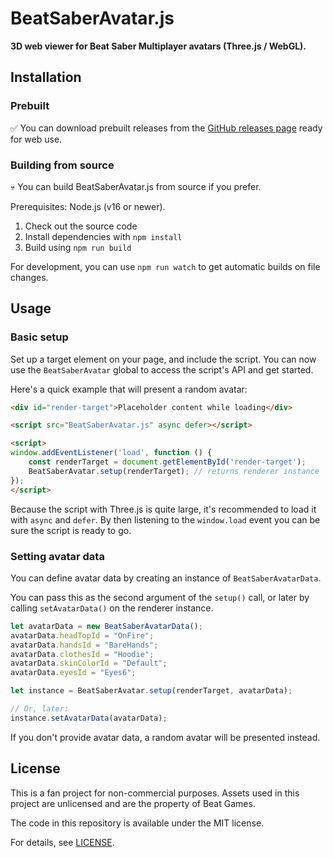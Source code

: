 # BeatSaberAvatar.js

**3D web viewer for Beat Saber Multiplayer avatars (Three.js / WebGL).**

## Installation

### Prebuilt

✅ You can download prebuilt releases from
the [GitHub releases page](https://github.com/roydejong/BeatSaberAvatar.js/releases/latest) ready for web use.

### Building from source

💀 You can build BeatSaberAvatar.js from source if you prefer.

Prerequisites: Node.js (v16 or newer).

1. Check out the source code
2. Install dependencies with `npm install`
3. Build using `npm run build`

For development, you can use `npm run watch` to get automatic builds on file changes.

## Usage

### Basic setup
Set up a target element on your page, and include the script. You can now use the `BeatSaberAvatar` global to access the script's API and get started.

Here's a quick example that will present a random avatar:
 
```html
<div id="render-target">Placeholder content while loading</div>

<script src="BeatSaberAvatar.js" async defer></script>

<script>
window.addEventListener('load', function () {
    const renderTarget = document.getElementById('render-target');
    BeatSaberAvatar.setup(renderTarget); // returns renderer instance
});
</script>
```

Because the script with Three.js is quite large, it's recommended to load it with `async` and `defer`. By then listening to the `window.load` event you can be sure the script is ready to go.

### Setting avatar data
You can define avatar data by creating an instance of `BeatSaberAvatarData`.

You can pass this as the second argument of the `setup()` call, or later by calling `setAvatarData()` on the renderer instance.

```js
let avatarData = new BeatSaberAvatarData();
avatarData.headTopId = "OnFire";
avatarData.handsId = "BareHands";
avatarData.clothesId = "Hoodie";
avatarData.skinColorId = "Default";
avatarData.eyesId = "Eyes6";

let instance = BeatSaberAvatar.setup(renderTarget, avatarData);

// Or, later:
instance.setAvatarData(avatarData);
```

If you don't provide avatar data, a random avatar will be presented instead.

## License

This is a fan project for non-commercial purposes. Assets used in this project are unlicensed and are the property of
Beat Games.

The code in this repository is available under the MIT license.

For details, see [LICENSE](./LICENSE.md).